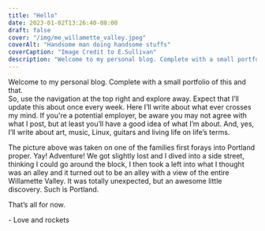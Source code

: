 ```yaml
---
title: "Hello"
date: 2023-01-02T13:26:40-08:00
draft: false
cover: "/img/me_willamette_valley.jpeg"
coverAlt: "Handsome man doing handsome stuffs"
coverCaption: "Image Credit to E.Sullivan"
description: "Welcome to my personal blog. Complete with a small portfolio of this and that. So, use the navigation at the top right and explore away..."
---
```


Welcome to my personal blog. Complete with a small portfolio of this and that.  
So, use the navigation at the top right and explore away. Expect that I’ll update this about once every week. Here I’ll write about what ever crosses my mind. If you're a potential employer, be aware you may not agree with what I post, but at least you’ll have a good idea of what I’m about. And, yes, I’ll write about art, music, Linux, guitars and living life on life’s terms. 

The picture above was taken on one of the families first forays into Portland proper. Yay! Adventure! We got slightly lost and I dived into a side street, thinking I could go around the block, I then took a left into what I thought was an alley and it turned out to be an alley with a view of the entire Willamette Valley. It was totally unexpected, but an awesome little discovery. Such is Portland.

That’s all for now. 

\- Love and rockets


 







